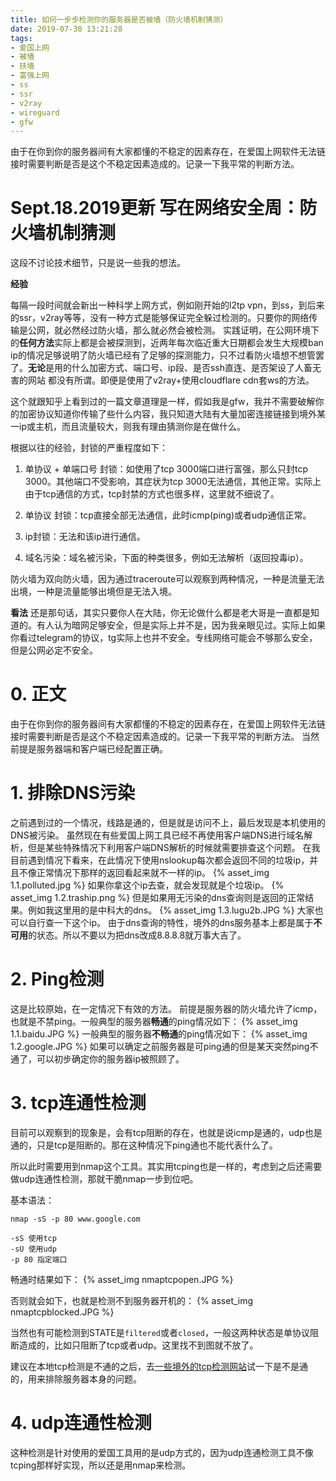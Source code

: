 ```yaml
---
title: 如何一步步检测你的服务器是否被墙（防火墙机制猜测）
date: 2019-07-30 13:21:28
tags:
- 爱国上网
- 被墙
- 扶墙
- 富强上网
- ss
- ssr
- v2ray
- wireguard
- gfw
---
```

由于在你到你的服务器间有大家都懂的不稳定的因素存在，在爱国上网软件无法链接时需要判断是否是这个不稳定因素造成的。记录一下我平常的判断方法。
<!-- more -->

# Sept.18.2019更新 写在网络安全周：防火墙机制猜测
这段不讨论技术细节，只是说一些我的想法。

**经验**

每隔一段时间就会新出一种科学上网方式，例如刚开始的l2tp vpn，到ss，到后来的ssr，v2ray等等，没有一种方式是能够保证完全躲过检测的。只要你的网络传输是公网，就必然经过防火墙，那么就必然会被检测。
实践证明，在公网环境下的**任何方法**实际上都是会被探测到，近两年每次临近重大日期都会发生大规模ban ip的情况足够说明了防火墙已经有了足够的探测能力，只不过看防火墙想不想管罢了。**无论**是用的什么加密方式、端口号、ip段、是否ssh直连、是否架设了人畜无害的网站 都没有所谓。即便是使用了v2ray+使用cloudflare cdn套ws的方法。

这个就跟知乎上看到过的一篇文章道理是一样，假如我是gfw，我并不需要破解你的加密协议知道你传输了些什么内容，我只知道大陆有大量加密连接链接到境外某一ip或主机，而且流量较大，则我有理由猜测你是在做什么。

根据以往的经验，封锁的严重程度如下：

1. 单协议 + 单端口号 封锁：如使用了tcp 3000端口进行富强，那么只封tcp 3000。其他端口不受影响，其症状为tcp 3000无法通信，其他正常。实际上由于tcp通信的方式，tcp封禁的方式也很多样，这里就不细说了。

2. 单协议 封锁：tcp直接全部无法通信，此时icmp(ping)或者udp通信正常。

3. ip封锁：无法和该ip进行通信。

4. 域名污染：域名被污染，下面的种类很多，例如无法解析（返回投毒ip）。

防火墙为双向防火墙，因为通过traceroute可以观察到两种情况，一种是流量无法出境，一种是流量能够出境但是无法入境。

**看法**
还是那句话，其实只要你人在大陆，你无论做什么都是老大哥是一直都是知道的。有人认为暗网足够安全，但是实际上并不是，因为我亲眼见过。实际上如果你看过telegram的协议，tg实际上也并不安全。专线网络可能会不够那么安全，但是公网必定不安全。


# 0. 正文

由于在你到你的服务器间有大家都懂的不稳定的因素存在，在爱国上网软件无法链接时需要判断是否是这个不稳定因素造成的。记录一下我平常的判断方法。
当然前提是服务器端和客户端已经配置正确。

# 1. 排除DNS污染
之前遇到过的一个情况，线路是通的，但是就是访问不上，最后发现是本机使用的DNS被污染。
虽然现在有些爱国上网工具已经不再使用客户端DNS进行域名解析，但是某些特殊情况下利用客户端DNS解析的时候就需要排查这个问题。
在我目前遇到情况下看来，在此情况下使用nslookup每次都会返回不同的垃圾ip，并且不像正常情况下那样的返回看起来就不一样的ip。
{% asset_img 1.1.polluted.jpg %}
如果你拿这个ip去查，就会发现就是个垃圾ip。
{% asset_img 1.2.traship.png %}
但是如果用无污染的dns查询则是返回的正常结果。例如我这里用的是中科大的dns。
{% asset_img 1.3.lugu2b.JPG %}
大家也可以自行查一下这个ip。
由于dns查询的特性，境外的dns服务基本上都是属于**不可用**的状态。所以不要以为把dns改成8.8.8.8就万事大吉了。
# 2. Ping检测
这是比较原始，在一定情况下有效的方法。
前提是服务器的防火墙允许了icmp，也就是不禁ping。一般典型的服务器**畅通**的ping情况如下：
{% asset_img 1.1.baidu.JPG %}
一般典型的服务器**不畅通**的ping情况如下：
{% asset_img 1.2.google.JPG %}
如果可以确定之前服务器是可ping通的但是某天突然ping不通了，可以初步确定你的服务器ip被照顾了。


# 3. tcp连通性检测
目前可以观察到的现象是，会有tcp阻断的存在，也就是说icmp是通的，udp也是通的，只是tcp是阻断的。那在这种情况下ping通也不能代表什么了。

所以此时需要用到nmap这个工具。其实用tcping也是一样的，考虑到之后还需要做udp连通性检测，那就干脆nmap一步到位吧。

基本语法：
```
nmap -sS -p 80 www.google.com
```
```
-sS 使用tcp
-sU 使用udp
-p 80 指定端口
```
畅通时结果如下：
{% asset_img nmaptcpopen.JPG %}

否则就会如下，也就是检测不到服务器开机的：
{% asset_img nmaptcpblocked.JPG %}

当然也有可能检测到STATE是```filtered```或者```closed```，一般这两种状态是单协议阻断造成的，比如只阻断了tcp或者udp。这里找不到图就不放了。

建议在本地tcp检测是不通的之后，去[一些境外的tcp检测网站](https://www.yougetsignal.com/tools/open-ports/)试一下是不是通的，用来排除服务器本身的问题。

# 4. udp连通性检测
这种检测是针对使用的爱国工具用的是udp方式的，因为udp连通检测工具不像tcping那样好实现，所以还是用nmap来检测。
